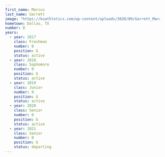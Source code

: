 ```yaml
---
first_name: Marcus
last_name: Garrett
image: "https://kuathletics.com/wp-content/uploads/2020/09/Garrett_Marcus_09082020-600x500.jpg"
hometown: Dallas, TX
number: 0
years:
  - year: 2017
    class: Freshman
    number: 0
    position: G
    status: active
  - year: 2018
    class: Sophomore
    number: 0
    position: G
    status: active
  - year: 2019
    class: Junior
    number: 0
    position: G
    status: active
  - year: 2020
    class: Senior
    number: 0
    position: G
    status: active
  - year: 2021
    class: Senior
    number: 0
    position: G
    status: departing
---
```

